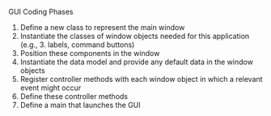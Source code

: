 GUI Coding Phases

1. Define a new class to represent the main window
2. Instantiate the classes of window objects needed for this application (e.g., 3. labels, command buttons)
4. Position these components in the window
5. Instantiate the data model and provide any default data in the window objects
6. Register controller methods with each window object in which a relevant event might occur
7. Define these controller methods
8. Define a main that launches the GUI
